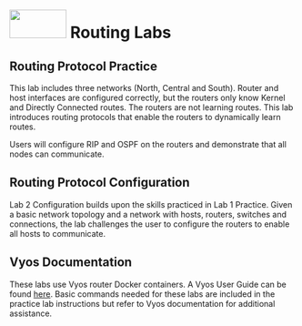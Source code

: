 # <img src="https://www.tamusa.edu/brandguide/jpeglogos/tamusa_final_logo_bw1.jpg" width="100" height="50"> Routing Labs
## Routing Protocol Practice
This lab includes three networks (North, Central and South). Router and host interfaces are configured correctly, but the routers only know Kernel and Directly Connected routes. The routers are not learning routes. This lab introduces routing protocols that enable the routers to dynamically learn routes. 

Users will configure RIP and OSPF on the routers and demonstrate that all nodes can communicate.

## Routing Protocol Configuration
Lab 2 Configuration builds upon the skills practiced in Lab 1 Practice. Given a basic network topology and a network with hosts, routers, switches and connections, the lab challenges the user to configure the routers to enable all hosts to communicate. 

## Vyos Documentation
These labs use Vyos router Docker containers. A Vyos User Guide can be found [here](https://docs.vyos.io/en/latest/configuration/index.html). Basic commands needed for these labs are included in the practice lab instructions but refer to Vyos documentation for additional assistance. 
